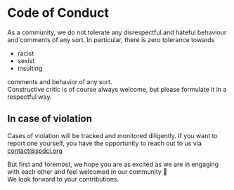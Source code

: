 # Code of Conduct

As a community, we do not tolerate any disrespectful and hateful behaviour and comments of any sort. In particular, there is zero tolerance towards
* racist
* sexist
* insulting

comments and behavior of any sort.  
Constructive critic is of course always welcome, but please formulate it in a respectful way.

## In case of violation

Cases of violation will be tracked and monitored diligently. 
If you want to report one yourself, you have the opportunity to reach out to us via contact@spdci.org  


But first and foremost, we hope you are as excited as we are in engaging with each other and feel welcomed in our community 🙂  
We look forward to your contributions.
